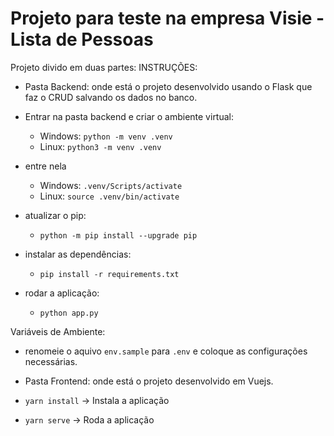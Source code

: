 # Projeto para teste na empresa Visie - Lista de Pessoas

Projeto divido em duas partes:
INSTRUÇÕES:

- Pasta Backend: onde está o projeto desenvolvido usando o Flask que faz o CRUD salvando os dados no banco.

- Entrar na pasta backend e criar o ambiente virtual: 
	- Windows: `python -m venv .venv`
	- Linux: `python3 -m venv .venv`

- entre nela
	- Windows: `.venv/Scripts/activate`
	- Linux: `source .venv/bin/activate`

- atualizar o pip:
	- `python -m pip install --upgrade pip`

- instalar as dependências:
	- `pip install -r requirements.txt`
- rodar a aplicação:
	- `python app.py`

Variáveis de Ambiente:
- renomeie o aquivo `env.sample` para `.env` e coloque as configurações necessárias.


- Pasta Frontend: onde está o projeto desenvolvido em Vuejs.

- `yarn install` -> Instala a aplicação
- `yarn serve` -> Roda a aplicação

